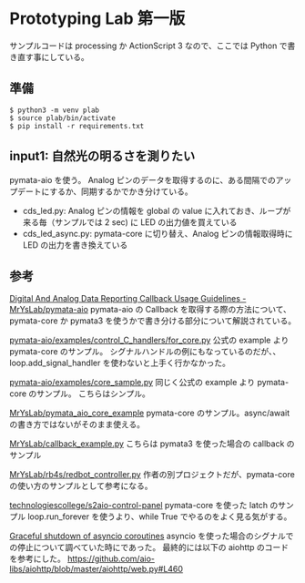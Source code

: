 # Prototyping Lab 第一版

サンプルコードは processing か ActionScript 3 なので、ここでは Python で書き直す事にしている。

## 準備

```
$ python3 -m venv plab
$ source plab/bin/activate
$ pip install -r requirements.txt
```

## input1: 自然光の明るさを測りたい

pymata-aio を使う。
Analog ピンのデータを取得するのに、ある間隔でのアップデートにするか、同期するかでかき分けている。

- cds_led.py: Analog ピンの情報を global の value に入れておき、ループが来る毎（サンプルでは 2 sec) に LED の出力値を買えている
- cds_led_async.py: pymata-core に切り替え、Analog ピンの情報取得時に LED の出力を書き換えている

## 参考

[Digital And Analog Data Reporting Callback Usage Guidelines - MrYsLab/pymata-aio](https://github.com/MrYsLab/pymata-aio/wiki/Digital-And-Analog-Data-Reporting-Callback--Usage-Guidelines)
pymata-aio の Callback を取得する際の方法について、pymata-core か pymata3 を使うかで書き分ける部分について解説されている。

[pymata-aio/examples/control_C_handlers/for_core.py](https://github.com/MrYsLab/pymata-aio/blob/master/examples/control_C_handlers/for_core.py)
公式の example より pymata-core のサンプル。
シグナルハンドルの例にもなっているのだが、、loop.add_signal_handler を使わないと上手く行かなかった。

[pymata-aio/examples/core_sample.py](https://github.com/MrYsLab/pymata-aio/blob/master/examples/core_sample.py)
同じく公式の example より pymata-core のサンプル。
こちらはシンプル。

[MrYsLab/pymata_aio_core_example](https://gist.github.com/MrYsLab/df8ec22ea16de6c84d67)
pymata-core のサンプル。async/await の書き方ではないがそのまま使える。

[MrYsLab/callback_example.py](https://gist.github.com/MrYsLab/0b9f125f04f171065af0)
こちらは pymata3 を使った場合の callback のサンプル

[MrYsLab/rb4s/redbot_controller.py](https://github.com/MrYsLab/rb4s/blob/master/redbot_controller.py)
作者の別プロジェクトだが、pymata-core の使い方のサンプルとして参考になる。

[technologiescollege/s2aio-control-panel](https://github.com/technologiescollege/s2aio-control-panel/blob/master/s2aio/Lib/site-packages/pymata_aio/latching.py)
pymata-core を使った latch のサンプル
loop.run_forever を使うより、while True でやるのをよく見る気がする。

[Graceful shutdown of asyncio coroutines](https://stackoverflow.com/questions/37417595/graceful-shutdown-of-asyncio-coroutines)
asyncio を使った場合のシグナルでの停止について調べていた時にであった。
最終的には以下の aiohttp のコードを参考にした。
https://github.com/aio-libs/aiohttp/blob/master/aiohttp/web.py#L460
